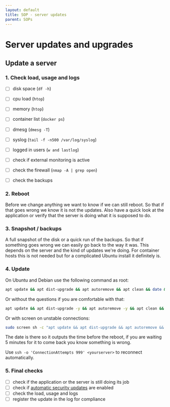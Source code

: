 ```yaml
---
layout: default
title: SOP - server updates
parent: SOPs
---
```


# Server updates and upgrades

## Update a server

### 1. Check load, usage and logs

- [ ] disk space (`df -h`)
- [ ] cpu load (`htop`)
- [ ] memory (`htop`)
- [ ] container list (`docker ps`)
- [ ] dmesg (`dmesg -T`)
- [ ] syslog (`tail -f -n500 /var/log/syslog`)
- [ ] logged in users (`w and lastlog`)

- [ ] check if external monitoring is active
- [ ] check the firewall (`nmap -A | grep open`)
- [ ] check the backups

### 2. Reboot

Before we change anything we want to know if we can
still reboot. So that if that goes wrong we know it
is not the updates. Also have a quick look at the
application or verify that the server is doing what
it is supposed to do.

### 3. Snapshot / backups

A full snapshot of the disk or a quick run of the
backups. So that if something goes wrong we can easily
go back to the way it was. This depends on the server
and the kind of updates we're doing. For container hosts
this is not needed but for a complicated Ubuntu install
it definitely is.

### 4. Update

On Ubuntu and Debian use the following command as root:

```bash
apt update && apt dist-upgrade && apt autoremove && apt clean && date && reboot
```

Or without the questions if you are comfortable with that:

```bash
apt update && apt dist-upgrade -y && apt autoremove -y && apt clean && date && reboot
```

Or with screen on unstable connections:

```bash
sudo screen sh -c "apt update && apt dist-upgrade && apt autoremove && apt clean && date && reboot"
```

The date is there so it outputs the time before the reboot,
if you are waiting 5 minutes for it to come back you know
something is wrong.

Use `ssh -o 'ConnectionAttempts 999' <yourserver>` to reconnect automatically.

### 5. Final checks

- [ ] check if the application or the server is still doing its job
- [ ] check if [automatic security updates](https://docs.aikedejongste.nl/linux/apt.html) are enabled
- [ ] check the load, usage and logs
- [ ] register the update in the log for compliance
